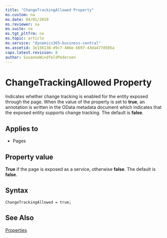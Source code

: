 ```yaml
---
title: "ChangeTrackingAllowed Property"
ms.custom: na
ms.date: 04/01/2019
ms.reviewer: na
ms.suite: na
ms.tgt_pltfrm: na
ms.topic: article
ms.service: "dynamics365-business-central"
ms.assetid: 3e156138-d9c7-486e-b697-43da477d505a
caps.latest.revision: 8
author: SusanneWindfeldPedersen
---
```


# ChangeTrackingAllowed Property
Indicates whether change tracking is enabled for the entity exposed through the page. When the value of the property is set to **true**, an annotation is written in the OData metadata document which indicates that the exposed entity supports change tracking. The default is **false**.
 
## Applies to  
 - Pages
  
## Property value
**True** if the page is exposed as a service, otherwise **false**. The default is **false**.

## Syntax

```
ChangeTrackingAllowed = true;
```
 
## See Also  
[Properties](devenv-properties.md)  

